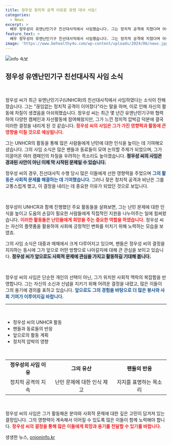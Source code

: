 ```yaml
---
title: 정우성 정치적 공격 이유로 유엔 대사 사임!
categories:
  - News
excerpt: >
  배우 정우성이 유엔난민기구 친선대사직에서 사임했습니다. 그는 정치적 공격에 지쳤다며 아쉬움을 전했습니다. 무슨 일이 있었을까요? 클릭해서 자세히 확인하세요!
feature_text: >
  배우 정우성이 유엔난민기구 친선대사직에서 사임했습니다. 그는 정치적 공격에 지쳤다며 아쉬움을 전했습니다. 무슨 일이 있었을까요? 클릭해서 자세히 확인하세요!
image: 'https://www.behealthy4u.com/wp-content/uploads/2024/06/news.jpg'
---
```


<p><img src="https://www.behealthy4u.com/wp-content/uploads/2024/06/news.jpg" alt="info 속보" /></p>

<h2 data-ke-size="size26">정우성 유엔난민기구 친선대사직 사임 소식</h2>

<p data-ke-size="size16">&nbsp;</p>

<p>정우성 씨가 최근 유엔난민기구(UNHCR)의 친선대사직에서 사임하였다는 소식이 전해졌습니다. 그는 "끊임없는 정치적 공격이 이어졌다"라는 말을 하며, 이로 인해 자신의 활동에 차질이 생겼음을 아쉬워했습니다. 정우성 씨는 최근 몇 년간 유엔난민기구와 협력하여 다양한 캠페인과 자선활동에 참여해왔지만, 그가 느낀 정치적 압박감 덕분에 결국 이러한 결정을 내리게 된 것 같습니다. <b><span style="color: #ee2323;">정우성 씨의 사임은 그가 가진 영향력과 활동에 큰 영향을 미칠 것으로 예상됩니다.</span></b></p>

<p>그는 UNHCR의 활동을 통해 많은 사람들에게 난민에 대한 인식을 높이는 데 기여해오셨습니다. 그의 사임 소식은 많은 팬들과 동료들이 모여 논의할 주제가 되었으며, 그가 이끌어온 여러 캠페인의 차질을 우려하는 목소리도 높아졌습니다. <b><span style="background-color: #21538527;">정우성 씨의 사임은 경과된 사안이 아닌 이제 막 시작된 문제일 수 있습니다.</span></b></p>

<p>정우성 씨의 경우, 친선대사직 수행 당시 많은 이들에게 선한 영향력을 주었으며 <b><span style="color: #1a5490;">그의 활동은 사회적 문제를 해결하는 데 기여했습니다.</span></b> 그러나 잦은 정치적 공격과 비난은 그를 고통스럽게 했고, 이 결정을 내리는 데 중요한 이유가 되었던 것으로 보입니다.</p>

<p data-ke-size="size16">&nbsp;</p>

<p>정우성이 UNHCR과 함께 진행했던 주요 활동들을 살펴보면, 그는 난민 문제에 대한 인식을 높이고 도움의 손길이 필요한 사람들에게 직접적인 지원을 나누어주는 일에 힘써왔습니다. <b><span style="color: #ee2323;">이러한 활동들은 난민들에게 희망을 주는 중요한 역할을 하였습니다.</span></b> 정우성 씨는 자신의 플랫폼을 활용하여 사회에 긍정적인 변화를 미치기 위해 노력하는 모습을 보였죠.</p>

<p>그의 사임 소식은 대중과 매체에서 크게 다루어지고 있으며, 팬들은 정우성 씨의 결정을 지지하는 동시에 그가 앞으로 어떤 방향으로 나아갈지에 대해 큰 관심을 보이고 있습니다. <b><span style="background-color: #21538527;">정우성 씨가 앞으로도 사회적 문제에 관심을 가지고 활동하길 기대해 봅니다.</span></b></p>

<p data-ke-size="size16">&nbsp;</p>

<p>정우성 씨의 사임은 단순한 개인의 선택이 아닌, 그가 위치한 사회적 맥락의 복잡함을 반영합니다. 그는 자신의 소신과 신념을 지키기 위해 어려운 결정을 내렸고, 많은 이들이 그의 용기에 경의를 표하고 있습니다. <b><span style="color: #1a5490;">앞으로도 그의 경험을 바탕으로 더 많은 봉사와 사회 기여가 이루어지길 바랍니다.</span></b></p>

<hr>

<p data-ke-size="size16">&nbsp;</p>

<ul>
    <li>정우성 씨의 UNHCR 활동</li>
    <li>팬들과 동료들의 반응</li>
    <li>앞으로의 활동 계획</li>
    <li>정치적 압박의 영향</li>
</ul>

<p data-ke-size="size16">&nbsp;</p>

<table style="width: 100%; border-collapse: collapse;">
    <tr>
        <td style="text-align: center; height: 17px;"><b>정우성의 사임 이유</b></td>
        <td style="text-align: center; height: 17px;"><b>그의 유산</b></td>
        <td style="text-align: center; height: 17px;"><b>팬들의 반응</b></td>
    </tr>
    <tr>
        <td style="text-align: center; height: 50px;">정치적 공격의 지속</td>
        <td style="text-align: center; height: 50px;">난민 문제에 대한 인식 제고</td>
        <td style="text-align: center; height: 50px;">지지를 표명하는 목소리</td>
    </tr>
</table>

<p data-ke-size="size16">&nbsp;</p>

<p>정우성 씨의 사임은 그가 활동해온 분야와 사회적 문제에 대한 깊은 고민이 담겨져 있는 결정입니다. 그의 영향력이 계속해서 이어질 수 있도록 많은 이들이 함께 노력해야 합니다. <b><span style="color: #ee2323;">정우성 씨의 결정을 통해 많은 이들에게 희망과 용기를 전달할 수 있기를 바랍니다.</span></b></p>
생생한 뉴스, <a href="https://onioninfo.kr" rel="dofollow">onioninfo.kr</a>


